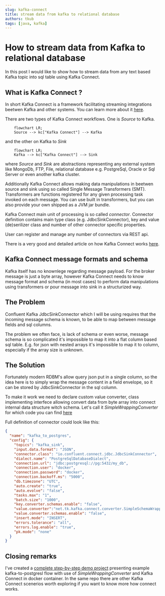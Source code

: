 ```yaml
---
slug: kafka-connect
title: stream data from kafka to relational database
authors: tkub
tags: [java, kafka]
---
```


# How to stream data from Kafka to relational database

In this post I would like to show how to stream data from any text based Kafka topic into sql table using Kafka Connect.

<!-- truncate -->

## What is Kafka Connect ?

In short Kafka Connect is a framework facilitating streaming integrations beetwen Kafka and other systems.
You can learn more about it [here](https://developer.confluent.io/courses/kafka-connect/intro/).

There are two types of Kafka Connect workflows. One is *Source* to Kafka.

```mermaid
    flowchart LR;
    Source --> kc["Kafka Connect"] --> Kafka
```
and the other on Kafka to *Sink*
```mermaid
    flowchart LR;
    Kafka --> kc["Kafka Connect"] --> Sink
```
where *Source* and *Sink* are  abstractions representing any external system like MongoDb, FTP, File, relational database e.g. PostgreSql, Oracle or Sql Server or even another kafka cluster.

Additionally Kafka Connect allows making data manipulations in beetwen source and sink using so called Single Message Transformers (SMT). Transformers are functions registered for any given processing task invoked on each message. You can use built in transformers, but you can also provide your own shipped as a JVM jar bundle.

Kafka Connect main unit of processing is so called *connector*. Connector definition contains main type class (e.g. JdbcSinkConnector),
key and value (de)serilizer class and number of other connector specific properties.

User can register and manage any number of connectors via REST api.

There is a very good and detailed article on how Kafka Connect works [here](https://docs.confluent.io/platform/current/connect/index.html). 

## Kafka Connect message formats and schema

Kafka itself has no knownlege regarding message payload. For the broker message is just a byte array, however Kafka Connect needs to know message format and schema (in most cases) to perform data manipulations using transformers or pour message into sink in a structurized way.

## The Problem

Confluent Kafka JdbcSinkConnector which I will be using requires that the incoming message schema is known, to be able to map between message fields and sql columns.

The problem we often face, is lack of schema or even worse, message schema is so complicated it's impossible to map it into a flat column based sql table. E.g. for json with nested arrays it's impossible to map it to column, especially if the array size is unknown.

## The Solution

Fortunately modern RDBM's allow query json put in a single column, so the idea here is to simply wrap the message content in a field envelope, so it can be stored by JdbcSinkConnector in the sql column.

To make it work we need to declare custom value converter, class implementing interfece allowing convert data from byte array into connect internal data structure witch schema. Let's call it *SimpleWrappingConverter* for which code you can find [here](https://github.com/tomaszkubacki/schema_wrapping/blob/main/src/main/java/net/tk/kafka/connect/converter/SimpleSchemaWrappingConverter.java)

Full definition of connector could look like this:

```json
{
  "name": "kafka_to_postgres",
  "config": {
    "topics": "kafka_sink",
    "input.data.format": "JSON",
    "connector.class": "io.confluent.connect.jdbc.JdbcSinkConnector",
    "dialect.name": "PostgreSqlDatabaseDialect",
    "connection.url": "jdbc:postgresql://pg:5432/my_db",
    "connection.user": "docker",
    "connection.password": "docker",
    "connection.backoff.ms": "5000",
    "db.timezone": "UTC",
    "auto.create": "true",
    "auto.evolve": "false",
    "tasks.max": "1",
    "batch.size": "1000",
    "key.converter.schemas.enable": "false",
    "value.converter":"net.tk.kafka.connect.converter.SimpleSchemaWrappingConverter",
    "value.converter.schemas.enable": "false",
    "insert.mode": "INSERT",
    "errors.tolerance": "all",
    "errors.log.enable": "true",
    "pk.mode": "none"
  }
} 
```

## Closing remarks

I've created a [complete step-by-step demo project](https://github.com/tomaszkubacki/kafka_connect_demo/blob/master/kafka_to_postgresql/kafka_to_postgres.md) presenting example kafka-to-postgresl flow with use of *SimpleWrappingConverter* and Kafka Connect in docker container. In the same repo there are other Kafka Connect scenerios worth exploring if you want to know more how connect works.



